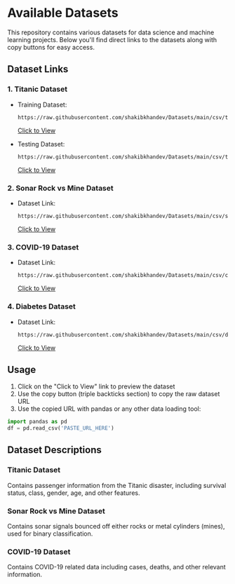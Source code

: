 # Available Datasets

This repository contains various datasets for data science and machine learning projects. Below you'll find direct links to the datasets along with copy buttons for easy access.

## Dataset Links

### 1. Titanic Dataset

- Training Dataset:

  ```
  https://raw.githubusercontent.com/shakibkhandev/Datasets/main/csv/titanic_train_dataset.csv
  ```

  [Click to View](https://raw.githubusercontent.com/shakibkhandev/Datasets/main/csv/titanic_train_dataset.csv)

- Testing Dataset:
  ```
  https://raw.githubusercontent.com/shakibkhandev/Datasets/main/csv/titanic_test_dataset.csv
  ```
  [Click to View](https://raw.githubusercontent.com/shakibkhandev/Datasets/main/csv/titanic_test_dataset.csv)

### 2. Sonar Rock vs Mine Dataset

- Dataset Link:
  ```
  https://raw.githubusercontent.com/shakibkhandev/Datasets/main/csv/sonar_rock_mine_dataset.csv
  ```
  [Click to View](https://raw.githubusercontent.com/shakibkhandev/Datasets/main/csv/sonar_rock_mine_dataset.csv)

### 3. COVID-19 Dataset

- Dataset Link:
  ```
  https://raw.githubusercontent.com/shakibkhandev/Datasets/main/csv/covid_19.csv
  ```
  [Click to View](https://raw.githubusercontent.com/shakibkhandev/Datasets/main/csv/covid_19.csv)

### 4. Diabetes Dataset

- Dataset Link:
  ```
  https://raw.githubusercontent.com/shakibkhandev/Datasets/main/csv/diabetes.csv
  ```
  [Click to View](https://raw.githubusercontent.com/shakibkhandev/Datasets/main/csv/diabetes.csv)

## Usage

1. Click on the "Click to View" link to preview the dataset
2. Use the copy button (triple backticks section) to copy the raw dataset URL
3. Use the copied URL with pandas or any other data loading tool:

```python
import pandas as pd
df = pd.read_csv('PASTE_URL_HERE')
```

## Dataset Descriptions

### Titanic Dataset

Contains passenger information from the Titanic disaster, including survival status, class, gender, age, and other features.

### Sonar Rock vs Mine Dataset

Contains sonar signals bounced off either rocks or metal cylinders (mines), used for binary classification.

### COVID-19 Dataset

Contains COVID-19 related data including cases, deaths, and other relevant information.
